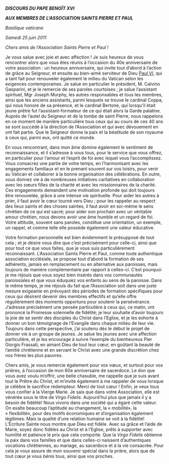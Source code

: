 ***DISCOURS DU PAPE BENOÎT XVI***

***AUX MEMBRES DE L'ASSOCIATION SAINTS PIERRE ET PAUL***

*Basilique vaticane*

*Samedi 25 juin 2011*

*Chers amis de l’Association Saints Pierre et Paul !*

Je vous salue avec joie et avec affection ! Je suis heureux de vous rencontrer alors que vous êtes réunis à l’occasion du 40e anniversaire de votre association : un heureux anniversaire, qui invite tout d’abord à l’action de grâce au Seigneur, et ensuite au bien-aimé serviteur de Dieu [Paul VI](/content/paul-vi/fr.html), qui a tant fait pour renouveler également le milieu du Vatican selon les exigences contemporaines. Je salue en particulier le président, M. Calvino Gasparini, et je le remercie de ses paroles courtoises ; je salue l’assistant spirituel, Mgr Joseph Murphy, les autres responsables et tous les membres, ainsi que les anciens assistants, parmi lesquels se trouve le cardinal Coppa, qui nous honore de sa présence, et le cardinal Bertone, qui lorsqu’il était jeune prêtre fut l’assistant-formateur de ce qui était alors la Garde palatine. Auprès de l’autel du Seigneur et de la tombe de saint Pierre, nous rappelons en ce moment de manière particulière tous ceux qui au cours de ces 40 ans se sont succédé à la direction de l’Association et qui avec dévouement en ont fait partie. Que le Seigneur donne la paix et la béatitude de son royaume à ceux qui, parmi eux, ont quitté ce monde.

En vous rencontrant, dans mon âme domine également le sentiment de reconnaissance, et il s’adresse à vous tous, pour le service que vous offrez, en particulier pour l’amour et l’esprit de foi avec lequel vous l’accomplissez. Vous consacrez une partie de votre temps, en l’harmonisant avec les engagements familiaux et en le prenant souvent sur vos loisirs, pour venir au Vatican et collaborer à la bonne organisation des célébrations. En outre, vous donnez vie à de nombreuses initiatives caritatives en collaboration avec les sœurs filles de la charité et avec les missionnaires de la charité. Ces engagements demandent une motivation profonde qui doit toujours être renouvelée, grâce à une intense vie spirituelle. Pour aider les autres à prier, il faut avoir le cœur tourné vers Dieu ; pour les rappeler au respect des lieux saints et des choses saintes, il faut avoir en soi-même le sens chrétien de ce qui est sacré; pour aider son prochain avec un véritable amour chrétien, nous devons avoir une âme humble et un regard de foi. Votre attitude, souvent sans paroles, constitue une orientation, un exemple, un rappel, et comme telle elle possède également une valeur éducative.

Votre formation personnelle est bien évidemment le présupposé de tout cela ; et je désire vous dire que c’est précisément pour celle-ci, ainsi que pour tout ce que vous faites, que je vous suis particulièrement reconnaissant. L’Association Saints Pierre et Paul, comme toute authentique association ecclésiale, se propose tout d’abord la formation de ses adhérents, jamais en remplacement ou en alternative aux paroisses, mais toujours de manière complémentaire par rapport à celles-ci. C’est pourquoi je me réjouis que vous soyez bien insérés dans vos communautés paroissiales et que vous éduquiez vos enfants au sens de la paroisse. Dans le même temps, je me réjouis du fait que l’Association soit dans une juste mesure exigeante en prévoyant des périodes de formation spécifiques pour ceux qui désirent devenir des membres effectifs et qu’elle offre régulièrement des moments opportuns pour soutenir la persévérance. J’adresse précisément une pensée particulière à ceux qui, ce matin, ont prononcé la Promesse solennelle de fidélité; je leur souhaite d’avoir toujours la joie de se sentir des disciples du Christ dans l’Eglise, et je les exhorte à donner un bon témoignage de l’Evangile dans chaque milieu de leur vie. Toujours dans cette perspective, j’ai soutenu dès le début le projet de donner vie à un groupe de jeunes. Je salue les jeunes avec une affection particulière, et je les encourage à suivre l’exemple du bienheureux Pier Giorgio Frassati, en aimant Dieu de tout leur cœur, en goûtant la beauté de l’amitié chrétienne et en servant le Christ avec une grande discrétion chez nos frères les plus pauvres.

Chers amis, je vous remercie également pour vos vœux, et surtout pour vos prières, à l’occasion de mon 60e anniversaire de sacerdoce. Le don que vous avez voulu m’offrir, une belle chasuble, me rappelle que je suis avant tout le Prêtre du Christ, et m’invite également à me rappeler de vous lorsque je célèbre le sacrifice rédempteur. Merci de tout cœur ! Enfin, je veux tous vous confier à la Vierge Marie. Je sais que dans votre Association, elle est vénérée sous le titre de *Virgo Fidelis*. Aujourd’hui plus que jamais il y a besoin de fidélité! Nous vivons dans une société qui a égaré cette valeur. On exalte beaucoup l’aptitude au changement, la « mobilité», la « flexibilité», pour des motifs économiques et d’organisation également légitimes. Mais la qualité d’une relation humaine se voit à la fidélité! L’Ecriture Sainte nous montre que Dieu est fidèle. Avec sa grâce et l’aide de Marie, soyez donc fidèles au Christ et à l’Eglise, prêts à supporter avec humilité et patience le prix que cela comporte. Que la *Virgo Fidelis* obtienne la paix dans vos familles et que dans celles-ci naissent d’authentiques vocations chrétiennes, au mariage, au sacerdoce et à la vie consacrée. Pour cela je vous assure de mon souvenir spécial dans la prière, alors que de tout cœur je vous bénis tous, ainsi que vos proches.